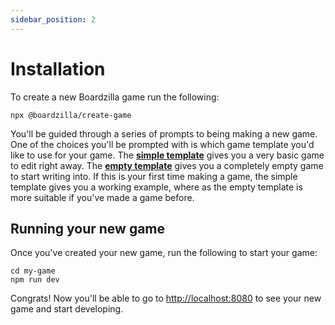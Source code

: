 ```yaml
---
sidebar_position: 2
---
```


# Installation

To create a new Boardzilla game run the following:

```console
npx @boardzilla/create-game
```

You'll be guided through a series of prompts to being making a new game. One of the choices you'll be prompted with is which game template you'd like to use for your game.
The **[simple template](https://github.com/boardzilla/boardzilla-starter-game)** gives you a very basic game to edit right away. The **[empty template](https://github.com/boardzilla/boardzilla-empty-game)** gives you a completely empty game to start writing into. If this is your first time making a game, the simple template gives you a working example, where as the empty template is more suitable if you've made a game before.

## Running your new game

Once you've created your new game, run the following to start your game:

```console
cd my-game
npm run dev
```

Congrats! Now you'll be able to go to [http://localhost:8080](http://localhost:8080) to see your new game and start developing.
